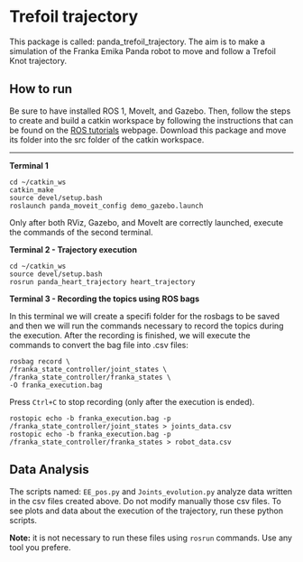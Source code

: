


# Trefoil trajectory

This package is called: panda_trefoil_trajectory. The aim is to make a simulation of the Franka Emika Panda robot to move and follow a Trefoil Knot trajectory.

## How to run

Be sure to have installed ROS 1, MoveIt, and Gazebo. Then, follow the steps to create and build a catkin workspace by following the instructions that can be found on the [ROS tutorials](https://wiki.ros.org/ROS/Tutorials) webpage. Download this package and move its folder into the src folder of the catkin workspace.

------------

**Terminal 1**

```
cd ~/catkin_ws
catkin_make
source devel/setup.bash
roslaunch panda_moveit_config demo_gazebo.launch
```

Only after both RViz, Gazebo, and MoveIt are correctly launched, execute the commands of the second terminal.

**Terminal 2 - Trajectory execution**

```
cd ~/catkin_ws
source devel/setup.bash
rosrun panda_heart_trajectory heart_trajectory
```

**Terminal 3 - Recording the topics using ROS bags**

In this terminal we will create a specifi folder for the rosbags to be saved and then we will run the commands necessary to record the topics during the execution. After the recording is finished, we will execute the commands to convert the bag file into .csv files:

```
rosbag record \
/franka_state_controller/joint_states \
/franka_state_controller/franka_states \
-O franka_execution.bag
```

Press ``Ctrl+C`` to stop recording (only after the execution is ended).

```
rostopic echo -b franka_execution.bag -p /franka_state_controller/joint_states > joints_data.csv
rostopic echo -b franka_execution.bag -p /franka_state_controller/franka_states > robot_data.csv
```

## Data Analysis

The scripts named: ``EE_pos.py`` and ``Joints_evolution.py`` analyze data written in the csv files created above. Do not modify manually those csv files. To see plots and data about the execution of the trajectory, run these python scripts.

**Note:** it is not necessary to run these files using ``rosrun`` commands. Use any tool you prefere.
